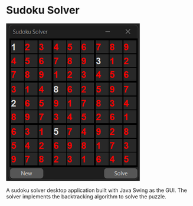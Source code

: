 # Sudoku Solver

![Ui](images/UI.png)

A sudoku solver desktop application built with Java Swing as the GUI. The solver implements the backtracking algorithm to solve the puzzle.